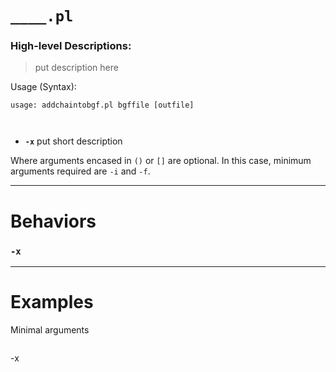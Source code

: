 
# `____.pl`
### High-level Descriptions:



> put description here

Usage (Syntax):
```
usage: addchaintobgf.pl bgffile [outfile]



```
* **`-x`** put short description

Where arguments encased in `()` or `[]` are optional. In this case, minimum arguments required are `-i` and `-f`.
 
---


# Behaviors
### `-x`
---
# Examples
Minimal arguments
```
```
-x
```
```
